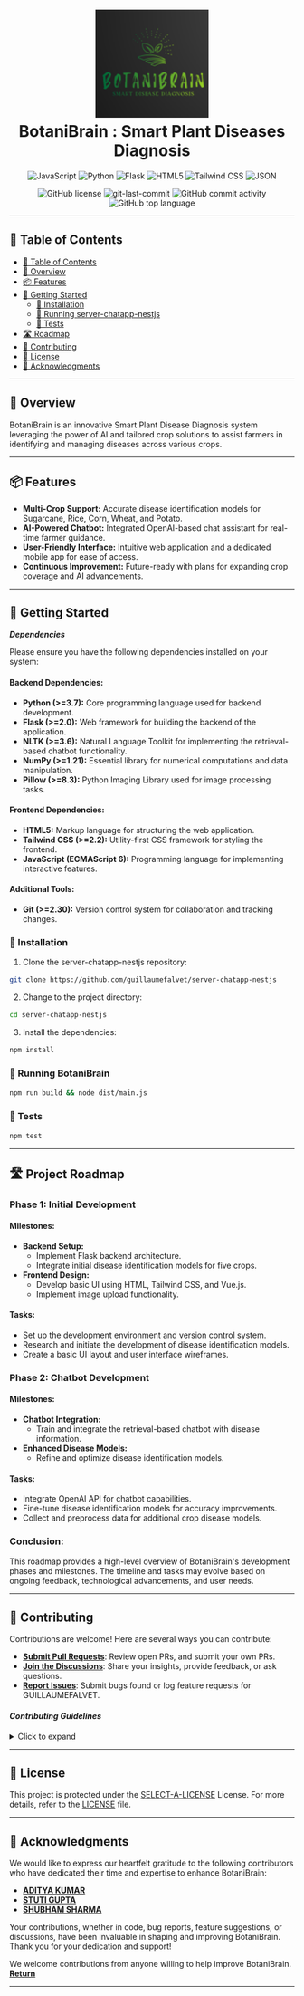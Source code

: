<div align="center">
<h1 align="center">
<img src="https://github.com/shrivastavaditya/minor/blob/main/Picture1.png" width="200" />
<br>BotaniBrain : Smart Plant Diseases Diagnosis
</h1>
<p align="center">
<img src="https://img.shields.io/badge/JavaScript-F7DF1E.svg?style=flat-square&logo=JavaScript&logoColor=black" alt="JavaScript" />
<img src="https://img.shields.io/badge/Python-3776AB.svg?style=flat-square&logo=Python&logoColor=white" alt="Python" />
<img src="https://img.shields.io/badge/Flask-000000.svg?style=flat-square&logo=Flask&logoColor=white" alt="Flask" />
<img src="https://img.shields.io/badge/HTML5-E34F26.svg?style=flat-square&logo=HTML5&logoColor=white" alt="HTML5" />
<img src="https://img.shields.io/badge/Tailwind%20CSS-38B2AC.svg?style=flat-square&logo=Tailwind%20CSS&logoColor=white" alt="Tailwind CSS" />
<img src="https://img.shields.io/badge/JSON-000000.svg?style=flat-square&logo=JSON&logoColor=white" alt="JSON" />
</p>
<img src="https://img.shields.io/github/license/guillaumefalvet/server-chatapp-nestjs?style=flat-square&color=5D6D7E" alt="GitHub license" />
<img src="https://img.shields.io/github/last-commit/guillaumefalvet/server-chatapp-nestjs?style=flat-square&color=5D6D7E" alt="git-last-commit" />
<img src="https://img.shields.io/github/commit-activity/m/guillaumefalvet/server-chatapp-nestjs?style=flat-square&color=5D6D7E" alt="GitHub commit activity" />
<img src="https://img.shields.io/github/languages/top/guillaumefalvet/server-chatapp-nestjs?style=flat-square&color=5D6D7E" alt="GitHub top language" />
</div>

---

## 📖 Table of Contents
- [📖 Table of Contents](#-table-of-contents)
- [📍 Overview](#-overview)
- [📦 Features](#-features)
- [🚀 Getting Started](#-getting-started)
    - [🔧 Installation](#-installation)
    - [🤖 Running server-chatapp-nestjs](#-running-server-chatapp-nestjs)
    - [🧪 Tests](#-tests)
- [🛣 Roadmap](#-roadmap)
- [🤝 Contributing](#-contributing)
- [📄 License](#-license)
- [👏 Acknowledgments](#-acknowledgments)

---


## 📍 Overview

BotaniBrain is an innovative Smart Plant Disease Diagnosis system leveraging the power of AI and tailored crop solutions to assist farmers in identifying and managing diseases across various crops.

---

## 📦 Features

- **Multi-Crop Support:** Accurate disease identification models for Sugarcane, Rice, Corn, Wheat, and Potato.
- **AI-Powered Chatbot:** Integrated OpenAI-based chat assistant for real-time farmer guidance.
- **User-Friendly Interface:** Intuitive web application and a dedicated mobile app for ease of access.
- **Continuous Improvement:** Future-ready with plans for expanding crop coverage and AI advancements.

---


## 🚀 Getting Started

***Dependencies***

Please ensure you have the following dependencies installed on your system:

#### Backend Dependencies:

- **Python (>=3.7):** Core programming language used for backend development.
- **Flask (>=2.0):** Web framework for building the backend of the application.
- **NLTK (>=3.6):** Natural Language Toolkit for implementing the retrieval-based chatbot functionality.
- **NumPy (>=1.21):** Essential library for numerical computations and data manipulation.
- **Pillow (>=8.3):** Python Imaging Library used for image processing tasks.

#### Frontend Dependencies:

- **HTML5:** Markup language for structuring the web application.
- **Tailwind CSS (>=2.2):** Utility-first CSS framework for styling the frontend.
- **JavaScript (ECMAScript 6):** Programming language for implementing interactive features.

#### Additional Tools:

- **Git (>=2.30):** Version control system for collaboration and tracking changes.


### 🔧 Installation

1. Clone the server-chatapp-nestjs repository:
```sh
git clone https://github.com/guillaumefalvet/server-chatapp-nestjs
```

2. Change to the project directory:
```sh
cd server-chatapp-nestjs
```

3. Install the dependencies:
```sh
npm install
```

### 🤖 Running BotaniBrain

```sh
npm run build && node dist/main.js
```

### 🧪 Tests
```sh
npm test
```

---

## 🛣 Project Roadmap

### Phase 1: Initial Development 

#### Milestones:
- **Backend Setup:**
  - Implement Flask backend architecture.
  - Integrate initial disease identification models for five crops.
- **Frontend Design:**
  - Develop basic UI using HTML, Tailwind CSS, and Vue.js.
  - Implement image upload functionality.

#### Tasks:
- Set up the development environment and version control system.
- Research and initiate the development of disease identification models.
- Create a basic UI layout and user interface wireframes.

### Phase 2: Chatbot Development

#### Milestones:
- **Chatbot Integration:**
  - Train and integrate the retrieval-based chatbot with disease information.
- **Enhanced Disease Models:**
  - Refine and optimize disease identification models.

#### Tasks:
- Integrate OpenAI API for chatbot capabilities.
- Fine-tune disease identification models for accuracy improvements.
- Collect and preprocess data for additional crop disease models.

### Conclusion:

This roadmap provides a high-level overview of BotaniBrain's development phases and milestones. The timeline and tasks may evolve based on ongoing feedback, technological advancements, and user needs.

---

## 🤝 Contributing

Contributions are welcome! Here are several ways you can contribute:

- **[Submit Pull Requests](https://github.com/guillaumefalvet/server-chatapp-nestjs/blob/main/CONTRIBUTING.md)**: Review open PRs, and submit your own PRs.
- **[Join the Discussions](https://github.com/guillaumefalvet/server-chatapp-nestjs/discussions)**: Share your insights, provide feedback, or ask questions.
- **[Report Issues](https://github.com/guillaumefalvet/server-chatapp-nestjs/issues)**: Submit bugs found or log feature requests for GUILLAUMEFALVET.

#### *Contributing Guidelines*

<details closed>
<summary>Click to expand</summary>

1. **Fork the Repository**: Start by forking the project repository to your GitHub account.
2. **Clone Locally**: Clone the forked repository to your local machine using a Git client.
   ```sh
   git clone <your-forked-repo-url>
   ```
3. **Create a New Branch**: Always work on a new branch, giving it a descriptive name.
   ```sh
   git checkout -b new-feature-x
   ```
4. **Make Your Changes**: Develop and test your changes locally.
5. **Commit Your Changes**: Commit with a clear and concise message describing your updates.
   ```sh
   git commit -m 'Implemented new feature x.'
   ```
6. **Push to GitHub**: Push the changes to your forked repository.
   ```sh
   git push origin new-feature-x
   ```
7. **Submit a Pull Request**: Create a PR against the original project repository. Clearly describe the changes and their motivations.

Once your PR is reviewed and approved, it will be merged into the main branch.

</details>

---

## 📄 License


This project is protected under the [SELECT-A-LICENSE](https://choosealicense.com/licenses) License. For more details, refer to the [LICENSE](https://choosealicense.com/licenses/) file.

---

## 👏 Acknowledgments

We would like to express our heartfelt gratitude to the following contributors who have dedicated their time and expertise to enhance BotaniBrain:

- **[ADITYA KUMAR](https://github.com/shrivastavaditya)** 
- **[STUTI GUPTA](https://github.com/24stuti)** 
- **[SHUBHAM SHARMA](https://github.com/shubhusion)** 

Your contributions, whether in code, bug reports, feature suggestions, or discussions, have been invaluable in shaping and improving BotaniBrain. Thank you for your dedication and support!

We welcome contributions from anyone willing to help improve BotaniBrain.
[**Return**](#Top)

---


